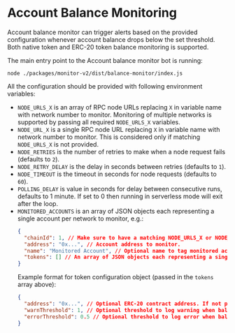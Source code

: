 # Account Balance Monitoring

Account balance monitor can trigger alerts based on the provided configuration whenever account balance drops below the
set threshold. Both native token and ERC-20 token balance monitoring is supported.

The main entry point to the Account balance monitor bot is running:

```
node ./packages/monitor-v2/dist/balance-monitor/index.js
```

All the configuration should be provided with following environment variables:

- `NODE_URLS_X` is an array of RPC node URLs replacing `X` in variable name with network number to monitor. Monitoring
  of multiple networks is supported by passing all required `NODE_URLS_X` variables.
- `NODE_URL_X` is a single RPC node URL replacing `X` in variable name with network number to monitor. This is
  considered only if matching `NODE_URLS_X` is not provided.
- `NODE_RETRIES` is the number of retries to make when a node request fails (defaults to `2`).
- `NODE_RETRY_DELAY` is the delay in seconds between retries (defaults to `1`).
- `NODE_TIMEOUT` is the timeout in seconds for node requests (defaults to `60`).
- `POLLING_DELAY` is value in seconds for delay between consecutive runs, defaults to 1 minute. If set to 0 then running
  in serverless mode will exit after the loop.
- `MONITORED_ACCOUNTS` is an array of JSON objects each representing a single account per network to monitor, e.g.:
  ```json
  {
    "chainId": 1, // Make sure to have a matching NODE_URLS_X or NODE_URL_X.
    "address": "0x...", // Account address to monitor.
    "name": "Monitored Account", // Optional name to tag monitored account in the logs.
    "tokens": [] // An array of JSON objects each representing a single token to monitor for this account (see below).
  }
  ```
  Example format for token configuration object (passed in the `tokens` array above):
  ```json
  {
    "address": "0x...", // Optional ERC-20 contract address. If not provided, this will be monitoring native token.
    "warnThreshold": 1, // Optional threshold to log warning when balance drops below this amount (human readable).
    "errorThreshold": 0.5 // Optional threshold to log error when balance drops below this amount (human readable).
  }
  ```
